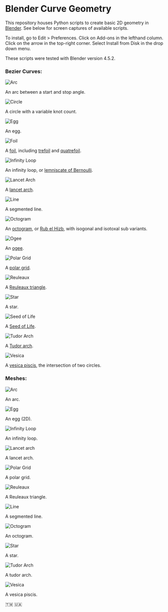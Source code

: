 # Blender Curve Geometry

This repository houses Python scripts to create basic 2D geometry in [Blender](https://www.blender.org/). See below for screen captures of available scripts.

To install, go to Edit > Preferences. Click on Add-ons in the lefthand column. Click on the arrow in the top-right corner. Select Install from Disk in the drop down menu.

These scripts were tested with Blender version 4.5.2.

### Bezier Curves:

![Arc](screenCaps/curves/curveArc.png)

An arc between a start and stop angle.

![Circle](screenCaps/curves/curveCircle.png)

A circle with a variable knot count.

![Egg](screenCaps/curves/curveEgg.png)

An egg.

![Foil](screenCaps/curves/curveFoil.png)

A [foil](https://en.wikipedia.org/wiki/Foil_(architecture)), including [trefoil](https://en.wikipedia.org/wiki/Trefoil) and [quatrefoil](https://en.wikipedia.org/wiki/Quatrefoil).

![Infinity Loop](screenCaps/curves/infinityLoop.png)

An infinity loop, or [lemniscate of Bernoulli](https://en.wikipedia.org/wiki/Lemniscate_of_Bernoulli).

![Lancet Arch](screenCaps/curves/curveLancetArch.png)

A [lancet arch](https://en.wikipedia.org/wiki/Lancet_window).

![Line](screenCaps/curves/curveLine.png)

A segmented line.

![Octogram](screenCaps/curves/octogramCurve.png)

An [octogram](https://en.wikipedia.org/wiki/Octagram), or [Rub el Hizb](https://en.wikipedia.org/wiki/Rub_el_Hizb), with isogonal and isotoxal sub variants.

![Ogee](screenCaps/curves/curveOgee.png)

An [ogee](https://en.wikipedia.org/wiki/Ogee).

![Polar Grid](screenCaps/curves/polarGrid.png)

A [polar grid](https://en.wikipedia.org/wiki/Polar_coordinate_system).

![Reuleaux](screenCaps/curves/curveReuleaux.png)

A [Reuleaux triangle](https://en.wikipedia.org/wiki/Reuleaux_triangle).

![Star](screenCaps/curves/curveStar.png)

A star.

![Seed of Life](screenCaps/curves/curveSeedOfLife.png)

A [Seed of Life](https://en.wikipedia.org/wiki/Overlapping_circles_grid).

![Tudor Arch](screenCaps/curves/curveTudorArch.png)

A [Tudor arch](https://en.wikipedia.org/wiki/Four-centred_arch).

![Vesica](screenCaps/curves/curveVesica.png)

A [vesica piscis](https://en.wikipedia.org/wiki/Vesica_piscis), the intersection of two circles.
  
### Meshes:

![Arc](screenCaps/meshes/meshArc.png)

An arc.

![Egg](screenCaps/meshes/meshEgg.png)

An egg (2D).

![Infinity Loop](screenCaps/meshes/meshInfinityLoop.png)

An infinity loop.

![Lancet arch](screenCaps/meshes/meshLancetArch.png)

A lancet arch.

![Polar Grid](screenCaps/meshes/meshPolarGrid.png)

A polar grid.

![Reuleaux](screenCaps/meshes/meshReuleaux.png)

A Reuleaux triangle.

![Line](screenCaps/meshes/meshLine.png)

A segmented line.

![Octogram](screenCaps/meshes/meshOctogram.png)

An octogram.

![Star](screenCaps/meshes/meshStar.png)

A star.

![Tudor Arch](screenCaps/meshes/meshTudorArch.png)

A tudor arch.

![Vesica](screenCaps/meshes/meshVesica.png)

A vesica piscis.

🇹🇼 🇺🇦